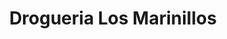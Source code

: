 ---
title: "Drogueria Los Marinillos"
url: /sabaneta-antioquia/drogueria-los-marinillos/
shop: Drogerie
---